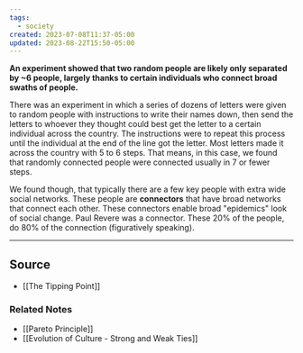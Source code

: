 ```yaml
---
tags:
  - society
created: 2023-07-08T11:37-05:00
updated: 2023-08-22T15:50-05:00
---
```

**An experiment showed that two random people are likely only separated by ~6 people, largely thanks to certain individuals who connect broad swaths of people.**

There was an experiment in which a series of dozens of letters were given to random people with instructions to write their names down, then send the letters to whoever they thought could best get the letter to a certain individual across the country. The instructions were to repeat this process until the individual at the end of the line got the letter. Most letters made it across the country with 5 to 6 steps. That means, in this case, we found that randomly connected people were connected usually in 7 or fewer steps. 

We found though, that typically there are a few key people with extra wide social networks. These people are **connectors** that have broad networks that connect each other. These connectors enable broad "epidemics" look of social change. Paul Revere was a connector. These 20% of the people, do 80% of the connection (figuratively speaking).

---

## Source
- [[The Tipping Point]]

### Related Notes
- [[Pareto Principle]]
- [[Evolution of Culture - Strong and Weak Ties]]